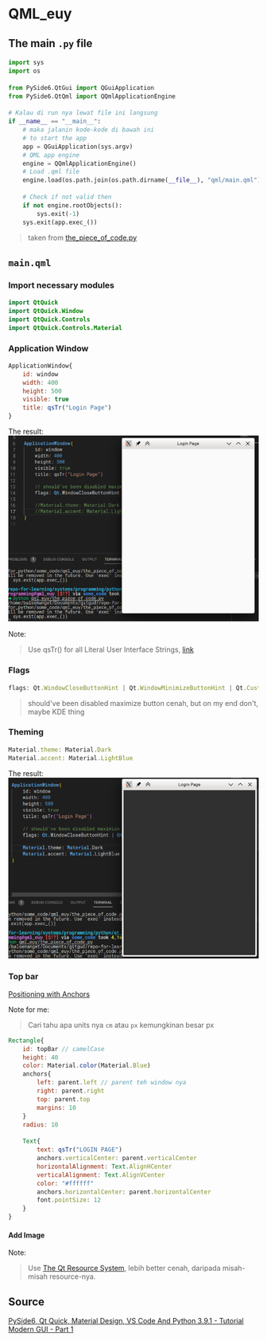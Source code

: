 # QML_euy

## The main `.py` file

```python
import sys
import os

from PySide6.QtGui import QGuiApplication
from PySide6.QtQml import QQmlApplicationEngine

# Kalau di run nya lewat file ini langsung
if __name__ == "__main__":
    # maka jalanin kode-kode di bawah ini
    # to start the app
    app = QGuiApplication(sys.argv)
    # QML app engine
    engine = QQmlApplicationEngine()
    # Load .qml file
    engine.load(os.path.join(os.path.dirname(__file__), "qml/main.qml"))

    # Check if not valid then
    if not engine.rootObjects():
        sys.exit(-1)
    sys.exit(app.exec_())
```

> taken from [the_piece_of_code.py](the_piece_of_code.py)

## `main.qml`

### Import necessary modules

```qml
import QtQuick
import QtQuick.Window
import QtQuick.Controls
import QtQuick.Controls.Material
```

### Application Window

```qml
ApplicationWindow{
    id: window
    width: 400
    height: 500
    visible: true
    title: qsTr("Login Page")
}
```

The result:
![Basic Application Window](images_for_md/1_application_window.png)

Note:
> Use qsTr() for all Literal User Interface Strings, [link](https://doc.qt.io/qt-6/qtquick-internationalization.html)

### Flags

```qml
flags: Qt.WindowCloseButtonHint | Qt.WindowMinimizeButtonHint | Qt.CustomizeWindowHint | Qt.Dialog | Qt.WindowTitleHint
```

> should've been disabled maximize button cenah, but on my end don't, maybe KDE thing

### Theming

```qml
Material.theme: Material.Dark
Material.accent: Material.LightBlue
```

The result:
![Themed Application Window](images_for_md/2_application_window_theming.png)

### Top bar

[Positioning with Anchors](https://doc.qt.io/qt-6/qtquick-positioning-anchors.html)

Note for me:
> Cari tahu apa units nya `cm` atau `px` kemungkinan besar px

```qml
Rectangle{
    id: topBar // camelCase
    height: 40
    color: Material.color(Material.Blue)
    anchors{
        left: parent.left // parent teh window nya
        right: parent.right
        top: parent.top
        margins: 10
    }
    radius: 10

    Text{
        text: qsTr("LOGIN PAGE")
        anchors.verticalCenter: parent.verticalCenter
        horizontalAlignment: Text.AlignHCenter
        verticalAlignment: Text.AlignVCenter
        color: "#ffffff"
        anchors.horizontalCenter: parent.horizontalCenter
        font.pointSize: 12
    }
}
```

#### Add Image

Note:
> Use [The Qt Resource System](https://doc.qt.io/qt-5/resources.html), lebih better cenah, daripada misah-misah resource-nya.

## Source

[PySide6, Qt Quick, Material Design, VS Code And Python 3.9.1 - Tutorial Modern GUI - Part 1](https://www.youtube.com/watch?v=Jn0PpzB14Y8)
